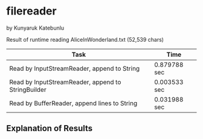 # filereader
by Kunyaruk Katebunlu

Result of runtime reading AliceInWonderland.txt (52,539 chars)

Task													| Time
-----------------------------------------------------	| ------------
Read by InputStreamReader, append to String			| 0.879788 sec
Read by InputStreamReader, append to StringBuilder	| 0.003533 sec
Read by BufferReader, append lines to String			| 0.031988 sec

## Explanation of Results
